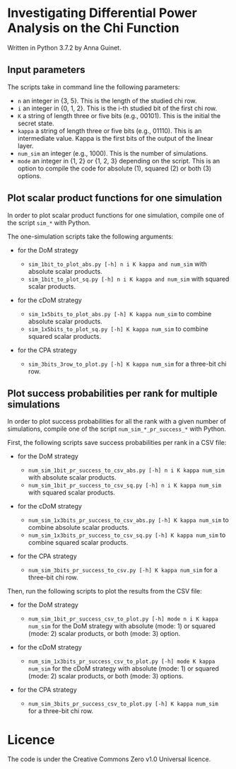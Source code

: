 # Investigating Differential Power Analysis on the Chi Function

Written in Python 3.7.2 by Anna Guinet.

## Input parameters

The scripts take in command line the following parameters:
- ```n``` an integer in {3, 5}. This is the length of the studied chi row.
- ```i``` an integer in {0, 1, 2}. This is the i-th studied bit of the first chi row.
- ```K``` a string of length three or five bits (e.g., 00101). This is the initial the secret state.
- ```kappa``` a string of length three or five bits (e.g., 01110). This is an intermediate value. Kappa is the first bits of the output of the linear layer.
- ```num_sim``` an integer (e.g., 1000). This is the number of simulations.
- ```mode``` an integer in {1, 2} or {1, 2, 3} depending on the script. This is an option to compile the code for absolute (1), squared (2) or both (3) options.

## Plot scalar product functions for one simulation

In order to plot scalar product functions for one simulation, compile one of the script ```sim_*``` with Python.

The one-simulation scripts take the following arguments:
- for the DoM strategy
  - ```sim_1bit_to_plot_abs.py [-h] n i K kappa and num_sim```  with absolute scalar products.
  - ```sim_1bit_to_plot_sq.py [-h] n i K kappa and num_sim```  with squared scalar products.

- for the cDoM strategy
  - ```sim_1x5bits_to_plot_abs.py [-h] K kappa num_sim```  to combine absolute scalar products.
  - ```sim_1x5bits_to_plot_sq.py [-h] K kappa num_sim``` to combine squared scalar products.

- for the CPA strategy
  - ```sim_3bits_3row_to_plot.py [-h] K kappa num_sim``` for a three-bit chi row.

## Plot success probabilities per rank for multiple simulations

In order to plot success probabilities for all the rank with a given number of simulations, compile one of the script ```num_sim_*_pr_success_*``` with Python.

First, the following scripts save success probabilities per rank in a CSV file:
- for the DoM strategy
	- ```num_sim_1bit_pr_success_to_csv_abs.py [-h] n i K kappa num_sim```  with absolute scalar products.
	- ```num_sim_1bit_pr_success_to_csv_sq.py [-h] n i K kappa num_sim```  with squared scalar products.

- for the cDoM strategy
	- ```num_sim_1x3bits_pr_success_to_csv_abs.py [-h] K kappa num_sim```  to combine absolute scalar products.
	- ```num_sim_1x3bits_pr_success_to_csv_sq.py [-h] K kappa num_sim```  to combine squared scalar products.

- for the CPA strategy
	- ```num_sim_3bits_pr_success_to_csv.py [-h] K kappa num_sim```  for a three-bit chi row.

Then, run the following scripts to plot the results from the CSV file:
- for the DoM strategy
	- ```num_sim_1bit_pr_success_csv_to_plot.py [-h] mode n i K kappa num_sim```  for the DoM strategy with absolute (mode: 1) or squared (mode: 2) scalar products, or both (mode: 3) option.

- for the cDoM strategy
	- ```num_sim_1x3bits_pr_success_csv_to_plot.py [-h] mode K kappa num_sim```  for the cDoM strategy with absolute (mode: 1) or squared (mode: 2) scalar products, or both (mode: 3) options.

- for the CPA strategy
	- ```num_sim_3bits_pr_success_csv_to_plot.py [-h] K kappa num_sim ``` for a three-bit chi row.


# Licence

The code is under the Creative Commons Zero v1.0 Universal licence.
